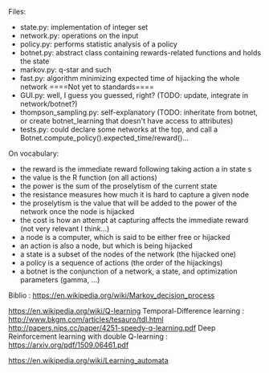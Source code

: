 Files:
 - state.py:                implementation of integer set
 - network.py:              operations on the input
 - policy.py:               performs statistic analysis of a policy
 - botnet.py:               abstract class containing rewards-related functions and holds the state
 - markov.py:               q-star and such
 - fast.py:                 algorithm minimizing expected time of hijacking the whole network
====Not yet to standards====
 - GUI.py:                  well, I guess you guessed, right? (TODO: update, integrate in network/botnet?)
 - thompson_sampling.py:    self-explanatory (TODO: inheritate from botnet, or create botnet_learning that doesn't have access to attributes)
 - tests.py:                could declare some networks at the top, and call a Botnet.compute_policy().expected_time/reward()...


On vocabulary:
 - the reward is the immediate reward following taking action a in state s
 - the value is the R function (on all actions)
 - the power is the sum of the proselytism of the current state
 - the resistance measures how much it is hard to capture a given node
 - the proselytism is the value that will be added to the power of the network once the node is hijacked
 - the cost is how an attempt at capturing affects the immediate reward (not very relevant I think...)
 - a node is a computer, which is said to be either free or hijacked
 - an action is also a node, but which is being hijacked
 - a state is a subset of the nodes of the network (the hijacked one)
 - a policy is a sequence of actions (the order of the hijackings)
 - a botnet is the conjunction of a network, a state, and optimization parameters (gamma, ...)


Biblio :
https://en.wikipedia.org/wiki/Markov_decision_process

https://en.wikipedia.org/wiki/Q-learning
Temporal-Difference learning : http://www.bkgm.com/articles/tesauro/tdl.html
http://papers.nips.cc/paper/4251-speedy-q-learning.pdf
Deep Reinforcement learning with double Q-learning : https://arxiv.org/pdf/1509.06461.pdf

https://en.wikipedia.org/wiki/Learning_automata
